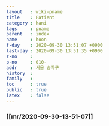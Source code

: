 ```yaml
---
layout   : wiki-pname
title    : Patient
category : hani
tags     : pname
parent   : index
name     : hoon
f-day    : 2020-09-30 13:51:07 +0900
last-day : 2020-09-30 13:51:35 +0900
z-no     : 
p-no     : 010-
addr     : 서울 송파구
history  : 
family   : 
toc      : true
public   : true
latex    : false
---
```


### [[mr/2020-09-30-13-51-07]]
